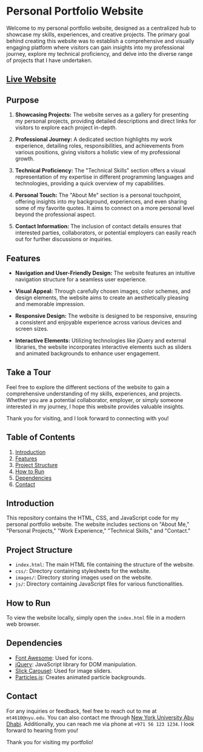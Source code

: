 # Personal Portfolio Website

Welcome to my personal portfolio website, designed as a centralized hub to showcase my skills, experiences, and creative projects. The primary goal behind creating this website was to establish a comprehensive and visually engaging platform where visitors can gain insights into my professional journey, explore my technical proficiency, and delve into the diverse range of projects that I have undertaken.

## [Live Website](https://moeez-tariq.github.io/personalPortfolio/)

## Purpose

1. **Showcasing Projects:** The website serves as a gallery for presenting my personal projects, providing detailed descriptions and direct links for visitors to explore each project in-depth.

2. **Professional Journey:** A dedicated section highlights my work experience, detailing roles, responsibilities, and achievements from various positions, giving visitors a holistic view of my professional growth.

3. **Technical Proficiency:** The "Technical Skills" section offers a visual representation of my expertise in different programming languages and technologies, providing a quick overview of my capabilities.

4. **Personal Touch:** The "About Me" section is a personal touchpoint, offering insights into my background, experiences, and even sharing some of my favorite quotes. It aims to connect on a more personal level beyond the professional aspect.

5. **Contact Information:** The inclusion of contact details ensures that interested parties, collaborators, or potential employers can easily reach out for further discussions or inquiries.

## Features

- **Navigation and User-Friendly Design:** The website features an intuitive navigation structure for a seamless user experience.

- **Visual Appeal:** Through carefully chosen images, color schemes, and design elements, the website aims to create an aesthetically pleasing and memorable impression.

- **Responsive Design:** The website is designed to be responsive, ensuring a consistent and enjoyable experience across various devices and screen sizes.

- **Interactive Elements:** Utilizing technologies like jQuery and external libraries, the website incorporates interactive elements such as sliders and animated backgrounds to enhance user engagement.

## Take a Tour

Feel free to explore the different sections of the website to gain a comprehensive understanding of my skills, experiences, and projects. Whether you are a potential collaborator, employer, or simply someone interested in my journey, I hope this website provides valuable insights.

Thank you for visiting, and I look forward to connecting with you!

## Table of Contents

1. [Introduction](#introduction)
2. [Features](#features)
3. [Project Structure](#project-structure)
4. [How to Run](#how-to-run)
5. [Dependencies](#dependencies)
6. [Contact](#contact)

## Introduction

This repository contains the HTML, CSS, and JavaScript code for my personal portfolio website. The website includes sections on "About Me," "Personal Projects," "Work Experience," "Technical Skills," and "Contact."

## Project Structure

- `index.html`: The main HTML file containing the structure of the website.
- `css/`: Directory containing stylesheets for the website.
- `images/`: Directory storing images used on the website.
- `js/`: Directory containing JavaScript files for various functionalities.

## How to Run

To view the website locally, simply open the `index.html` file in a modern web browser.

## Dependencies

- [Font Awesome](https://fontawesome.com/): Used for icons.
- [jQuery](https://jquery.com/): JavaScript library for DOM manipulation.
- [Slick Carousel](https://kenwheeler.github.io/slick/): Used for image sliders.
- [Particles.js](https://vincentgarreau.com/particles.js/): Creates animated particle backgrounds.

## Contact

For any inquiries or feedback, feel free to reach out to me at `mt4610@nyu.edu`. You can also contact me through [New York University Abu Dhabi](https://nyuad.nyu.edu/). Additionally, you can reach me via phone at `+971 56 123 1234`. I look forward to hearing from you!

Thank you for visiting my portfolio!
